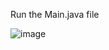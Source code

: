 Run the Main.java file

![image](https://github.com/user-attachments/assets/9986ca98-c179-46dc-ac1f-f14cd2f4f748)
